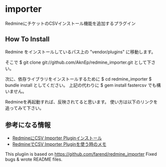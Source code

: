 # importer

RedmineにチケットのCSVインストール機能を追加するプラグイン

## How To Install 

Redmine をインストールしているパス上の "vendor/plugins" に移動します。

そこで 
$ git clone git://github.com/AknEp/redmine_importer.git
として下さい。

次に、依存ライブラリをインストールするために
$ cd redmine_importer
$ bundle install
としてください。
上記の代わりに
$ gem install fastercsv
でも構いません。

Redmineを再起動すれば、反映されてると思います。
使い方は以下のリンクを追ってみて下さい。

## 参考になる情報
* [RedmineにCSV Importer Pluginインストール](http://il-all.blogspot.jp/2012/02/redminecsv-importer-plugin.html )
* [RedmineでCSV Importer Pluginを使う時のメモ](http://il-all.blogspot.jp/2012/03/redminecsv-importer-plugin.html )

This plugiin is based on https://github.com/farend/redmine_importer
Fixed bugs & wrote README files.
